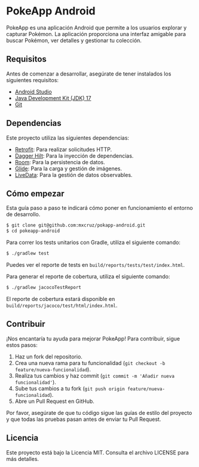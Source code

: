 # PokeApp Android

PokeApp es una aplicación Android que permite a los usuarios explorar y capturar Pokémon. La aplicación proporciona una interfaz amigable para buscar Pokémon, ver detalles y gestionar tu colección.

## Requisitos

Antes de comenzar a desarrollar, asegúrate de tener instalados los siguientes requisitos:

- [Android Studio](https://developer.android.com/studio)
- [Java Development Kit (JDK) 17](https://www.oracle.com/java/technologies/javase-jdk17-downloads.html)
- [Git](https://git-scm.com/)

## Dependencias

Este proyecto utiliza las siguientes dependencias:

- [Retrofit](https://square.github.io/retrofit/): Para realizar solicitudes HTTP.
- [Dagger Hilt](https://dagger.dev/hilt/): Para la inyección de dependencias.
- [Room](https://developer.android.com/training/data-storage/room): Para la persistencia de datos.
- [Glide](https://bumptech.github.io/glide/): Para la carga y gestión de imágenes.
- [LiveData](https://developer.android.com/topic/libraries/architecture/livedata): Para la gestión de datos observables.

## Cómo empezar

Esta guía paso a paso te indicará cómo poner en funcionamiento el entorno de desarrollo.

```sh
$ git clone git@github.com:mxcruz/pokapp-android.git
$ cd pokeapp-android
```

Para correr los tests unitarios con Gradle, utiliza el siguiente comando:

```sh
$ ./gradlew test
```

Puedes ver el reporte de tests en `build/reports/tests/test/index.html`.

Para generar el reporte de cobertura, utiliza el siguiente comando:

```sh
$ ./gradlew jacocoTestReport
```

El reporte de cobertura estará disponible en `build/reports/jacoco/test/html/index.html`.

## Contribuir

¡Nos encantaría tu ayuda para mejorar PokeApp! Para contribuir, sigue estos pasos:

1. Haz un fork del repositorio.
2. Crea una nueva rama para tu funcionalidad (`git checkout -b feature/nueva-funcionalidad`).
3. Realiza tus cambios y haz commit (`git commit -m 'Añadir nueva funcionalidad'`).
4. Sube tus cambios a tu fork (`git push origin feature/nueva-funcionalidad`).
5. Abre un Pull Request en GitHub.

Por favor, asegúrate de que tu código sigue las guías de estilo del proyecto y que todas las pruebas pasan antes de enviar tu Pull Request.

## Licencia

Este proyecto está bajo la Licencia MIT. Consulta el archivo LICENSE para más detalles.
